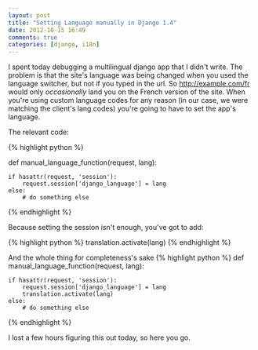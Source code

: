 ```yaml
---
layout: post
title: "Setting Language manually in Django 1.4"
date: 2012-10-15 16:49
comments: true
categories: [django, i18n]
---
```


I spent today debugging a multilingual django app that I didn't write.  The problem is that the site's language was being changed when you used the language switcher, but not if you typed in the url.  So http://example.com/fr would only _occasionally_ land you on the French version of the site. When you're using custom language codes for any reason (in our case, we were matching the client's lang codes) you're going to have to set the app's language.
<!--more-->
The relevant code:

{% highlight python %}

def manual_language_function(request, lang):

    if hasattr(request, 'session'):
        request.session['django_language'] = lang
    else:
        # do something else 
{% endhighlight %}

Because setting the session isn't enough, you've got to add:

{% highlight python %}
        translation.activate(lang)
{% endhighlight %}

And the whole thing for completeness's sake
{% highlight python %}
def manual_language_function(request, lang):

    if hasattr(request, 'session'):
        request.session['django_language'] = lang
        translation.activate(lang)
    else:
        # do something else 
{% endhighlight %}

I lost a few hours figuring this out today, so here you go.
